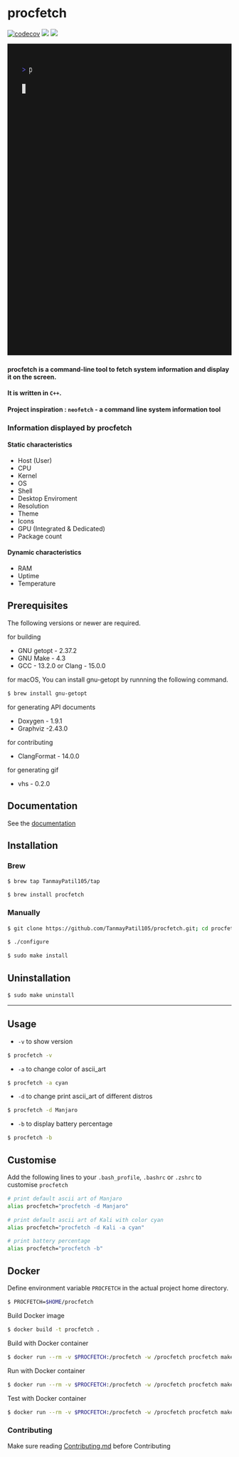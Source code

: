 # procfetch 
[![codecov](https://codecov.io/gh/TanmayPatil105/procfetch/branch/main/graph/badge.svg?token=QR6JGV3862)](https://codecov.io/gh/TanmayPatil105/procfetch)
![](https://github.com/TanmayPatil105/procfetch/actions/workflows/unit-test.yml/badge.svg)
![](https://github.com/TanmayPatil105/procfetch/actions/workflows/doxygen-gh-pages.yml/badge.svg)

<p align="center">
<img src="./images/procfetch.gif" width="700" height="700">
</p>

#### procfetch is a command-line tool to fetch system information and display it on the screen. 
#### It is written in `C++`. 
#### Project inspiration : `neofetch` - a command line system information tool

### Information displayed by procfetch
#### Static characteristics

* Host (User)
* CPU
* Kernel
* OS
* Shell
* Desktop Enviroment
* Resolution
* Theme
* Icons
* GPU (Integrated & Dedicated)
* Package count

#### Dynamic characteristics
* RAM
* Uptime
* Temperature

## Prerequisites

The following versions or newer are required.

for building

* GNU getopt - 2.37.2
* GNU Make - 4.3
* GCC - 13.2.0 or Clang - 15.0.0

for macOS, You can install gnu-getopt by runnning the following command.
```bash
$ brew install gnu-getopt
```

for generating API documents

* Doxygen - 1.9.1
* Graphviz -2.43.0

for contributing

* ClangFormat - 14.0.0

for generating gif

* vhs - 0.2.0

## Documentation

See the [documentation](https://tanmaypatil105.github.io/procfetch/)

## Installation

### Brew
```
$ brew tap TanmayPatil105/tap
```
```
$ brew install procfetch
```

### Manually
```bash
$ git clone https://github.com/TanmayPatil105/procfetch.git; cd procfetch
 ```
```bash
$ ./configure
```
```bash
$ sudo make install
```

## Uninstallation
```bash
$ sudo make uninstall
```

<hr/>

## Usage

- `-v` to show version
```bash
$ procfetch -v
```

- `-a` to change color of ascii_art
```bash
$ procfetch -a cyan
```

- `-d` to change print ascii_art of different distros
```bash
$ procfetch -d Manjaro
```

- `-b` to display battery percentage
```bash
$ procfetch -b
```

## Customise

Add the following lines to your `.bash_profile`, `.bashrc` or `.zshrc` to customise `procfetch`

```bash
# print default ascii art of Manjaro
alias procfetch="procfetch -d Manjaro"
```

```bash
# print default ascii art of Kali with color cyan
alias procfetch="procfetch -d Kali -a cyan"
```

```bash
# print battery percentage
alias procfetch="procfetch -b"
```

## Docker

Define environment variable `PROCFETCH` in the actual project home directory.

```sh
$ PROCFETCH=$HOME/procfetch
```

Build Docker image

```sh
$ docker build -t procfetch .
```

Build with Docker container
```sh
$ docker run --rm -v $PROCFETCH:/procfetch -w /procfetch procfetch make
```

Run with Docker container
```sh
$ docker run --rm -v $PROCFETCH:/procfetch -w /procfetch procfetch make run
```

Test with Docker container
```sh
$ docker run --rm -v $PROCFETCH:/procfetch -w /procfetch procfetch make check
```

### Contributing

Make sure reading [Contributing.md](https://github.com/TanmayPatil105/procfetch/blob/main/CONTRIBUTING.md) before Contributing

